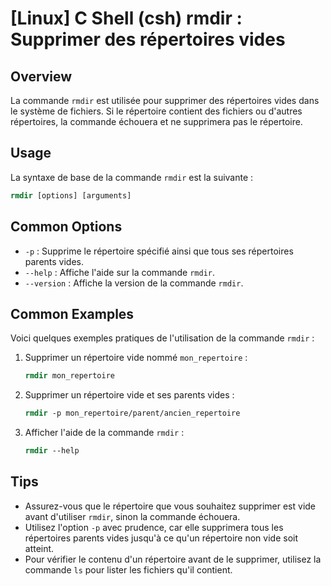 # [Linux] C Shell (csh) rmdir : Supprimer des répertoires vides

## Overview
La commande `rmdir` est utilisée pour supprimer des répertoires vides dans le système de fichiers. Si le répertoire contient des fichiers ou d'autres répertoires, la commande échouera et ne supprimera pas le répertoire.

## Usage
La syntaxe de base de la commande `rmdir` est la suivante :

```csh
rmdir [options] [arguments]
```

## Common Options
- `-p` : Supprime le répertoire spécifié ainsi que tous ses répertoires parents vides.
- `--help` : Affiche l'aide sur la commande `rmdir`.
- `--version` : Affiche la version de la commande `rmdir`.

## Common Examples
Voici quelques exemples pratiques de l'utilisation de la commande `rmdir` :

1. Supprimer un répertoire vide nommé `mon_repertoire` :

   ```csh
   rmdir mon_repertoire
   ```

2. Supprimer un répertoire vide et ses parents vides :

   ```csh
   rmdir -p mon_repertoire/parent/ancien_repertoire
   ```

3. Afficher l'aide de la commande `rmdir` :

   ```csh
   rmdir --help
   ```

## Tips
- Assurez-vous que le répertoire que vous souhaitez supprimer est vide avant d'utiliser `rmdir`, sinon la commande échouera.
- Utilisez l'option `-p` avec prudence, car elle supprimera tous les répertoires parents vides jusqu'à ce qu'un répertoire non vide soit atteint.
- Pour vérifier le contenu d'un répertoire avant de le supprimer, utilisez la commande `ls` pour lister les fichiers qu'il contient.